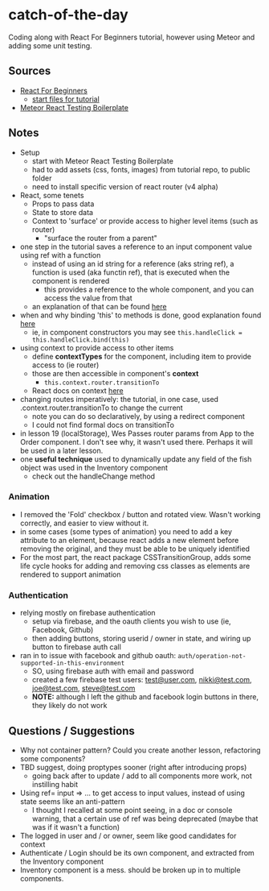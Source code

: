 # catch-of-the-day

Coding along with React For Beginners tutorial, however using Meteor and adding some unit testing.

## Sources
* [React For Beginners](https://reactforbeginners.com/)
    * [start files for tutorial](https://github.com/wesbos/React-For-Beginners-Starter-Files)
* [Meteor React Testing Boilerplate](https://github.com/sjm-practice/meteor-react-testing-bp)

## Notes
* Setup
    * start with Meteor React Testing Boilerplate
    * had to add assets (css, fonts, images) from tutorial repo, to public folder
    * need to install specific version of react router (v4 alpha)
* React, some tenets
    * Props to pass data
    * State to store data
    * Context to 'surface' or provide access to higher level items (such as router)
        * "surface the router from a parent"
* one step in the tutorial saves a reference to an input component value using ref with a function
    * instead of using an id string for a reference (aks string ref), a function is used (aka functin ref), that is executed when the component is rendered
        * this provides a reference to the whole component, and you can access the value from that
    * an explanation of that can be found [here](https://facebook.github.io/react/docs/refs-and-the-dom.html)
* when and why binding 'this' to methods is done, good explanation found [here](https://facebook.github.io/react/docs/handling-events.html)
    * ie, in component constructors you may see `this.handleClick = this.handleClick.bind(this)`
* using context to provide access to other items
    * define __contextTypes__ for the component, including item to provide access to (ie router)
    * those are then accessible in component's __context__
        * `this.context.router.transitionTo`
    * React docs on context [here](https://facebook.github.io/react/docs/context.html)
* changing routes imperatively: the tutorial, in one case, used .context.router.transitionTo to change the current 
    * note you can do so declaratively, by using a redirect component
    * I could not find formal docs on transitionTo
* in lesson 19 (localStorage), Wes Passes router params from App to the Order component. I don't see why, it wasn't used there. Perhaps it will be used in a later lesson.
* one __useful technique__ used to dynamically update any field of the fish object was used in the Inventory component
    * check out the handleChange method
### Animation
* I removed the 'Fold' checkbox / button and rotated view. Wasn't working correctly, and easier to view without it.
* in some cases (some types of animation) you need to add a key attribute to an element, because react adds a new element before removing the original, and they must be able to be uniquely identified
* For the most part, the react package CSSTransitionGroup, adds some life cycle hooks for adding and removing css classes as elements are rendered to support animation
### Authentication
* relying mostly on firebase authentication
    * setup via firebase, and the oauth clients you wish to use (ie, Facebook, Github)
    * then adding buttons, storing userid / owner in state, and wiring up button to firebase auth call
* ran in to issue with facebook and github oauth: `auth/operation-not-supported-in-this-environment`
    * SO, using firebase auth with email and password
    * created a few firebase test users: test@user.com, nikki@test.com, joe@test.com, steve@test.com
    * __NOTE:__ although I left the github and facebook login buttons in there, they likely do not work
    
## Questions / Suggestions
* Why not container pattern? Could you create another lesson, refactoring some components?
* TBD suggest, doing proptypes sooner (right after introducing props)
    * going back after to update / add to all components more work, not instilling habit
* Using ref= input => ... to get access to input values, instead of using state seems like an anti-pattern 
    * I thought I recalled at some point seeing, in a doc or console warning, that a certain use of ref was being deprecated (maybe that was if it wasn't a function)
* The logged in user and / or owner, seem like good candidates for context
* Authenticate / Login should be its own component, and extracted from the Inventory component
* Inventory component is a mess. should be broken up in to multiple components. 
